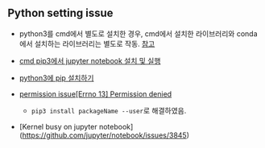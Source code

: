 
Python setting issue
--------------------

- python3를 cmd에서 별도로 설치한 경우, cmd에서 설치한 라이브러리와 conda에서 설치하는 라이브러리는 별도로 작동. [참고](https://dailyheumsi.tistory.com/33#1.-pip-vs-pip3)

 
- [cmd pip3에서 jupyter notebook 설치 및 실행](https://hello-bryan.tistory.com/8)


- [python3에 pip 설치하기](https://stackoverflow.com/questions/17271319/how-do-i-install-pip-on-macos-or-os-x)


- [permission issue[Errno 13] Permission denied](https://stackoverflow.com/questions/52949531/could-not-install-packages-due-to-an-environmenterror-errno-13)

  -  `pip3 install packageName --user`로 해결하였음. 


- [Kernel busy on jupyter notebook] (https://github.com/jupyter/notebook/issues/3845)
